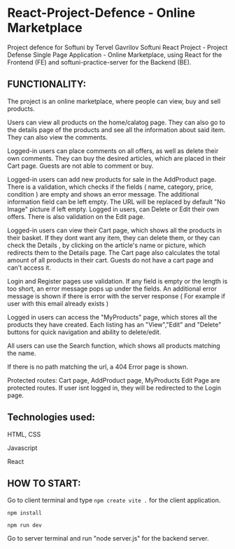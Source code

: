 # React-Project-Defence - Online Marketplace

Project defence for Softuni by Tervel Gavrilov
Softuni React Project - Project Defense Single Page Application - Online Marketplace, using React for the Frontend (FE) and softuni-practice-server for the Backend (BE).

FUNCTIONALITY:
--------------------------
The project is an online marketplace, where people can view, buy and sell products.

Users can view all products on the home/calatog page. 
They can also go to the details page of the products and see all the information about said item.
They can also view the comments.

Logged-in users can place comments on all offers, as well as delete their own comments.
They can buy the desired articles, which are placed in their Cart page.
Guests are not able to comment or buy.

Logged-in users can add new products for sale in the AddProduct page. There is a validation, which
checks if the fields ( name, category, price, condition ) are empty and shows an error message.
The additional information field can be left empty. The URL will be replaced by default "No Image"
picture if left empty.
Logged in users, can Delete or Edit their own offers. There is also validation on the Edit page.

Logged-in users can view their Cart page, which shows all the products in their basket.
If they dont want any item, they can delete them, or they can check the Details , by clicking on the
article's name or picture, which redirects them to the Details page.
The Cart page also calculates the total amount of all products in their cart.
Guests do not have a cart page and can't access it.

Login and Register pages use validation. If any field is empty or the length is too short, an error message
pops up under the fields. An additional error message is shown if there is error with the server response 
   ( For example if user with this email already exists )

Logged in users can access the "MyProducts" page, which stores all the products they have created.
Each listing has an "View","Edit" and "Delete" buttons for quick navigation and ability to delete/edit.

All users can use the Search function, which shows all products matching the name.

If there is no path matching the url, a 404 Error page is shown.

Protected routes:
Cart page, AddProduct page, MyProducts Edit Page are protected routes. If user isnt logged in,
they will be redirected to the Login page.

Technologies used:
-----------------------
HTML, CSS

Javascript

React


HOW TO START:
--------------------------
Go to client terminal and type `npm create vite .` for the client application.

`npm install`

`npm run dev`

Go to server terminal and run "node server.js" for the backend server.
